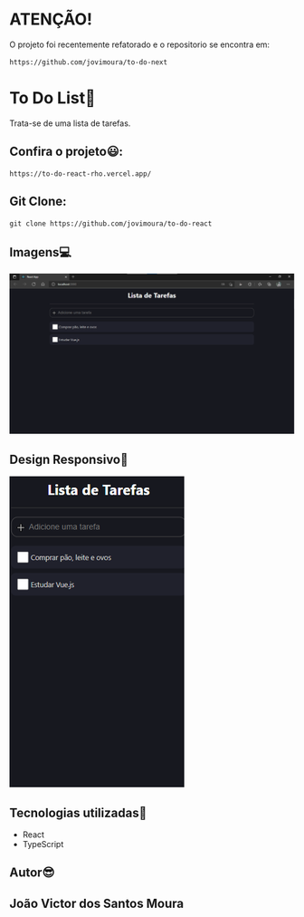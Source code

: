# ATENÇÃO!

O projeto foi recentemente refatorado e o repositorio se encontra em:

```
https://github.com/jovimoura/to-do-next
```

# To Do List🚀

Trata-se de uma lista de tarefas.


## Confira o projeto😃:

```
https://to-do-react-rho.vercel.app/
```

## Git Clone:

```
git clone https://github.com/jovimoura/to-do-react
```

## Imagens💻

<img src="./src/imgReadme/toDoList.png">

## Design Responsivo📱
<img src="./src/imgReadme/toDoListResponsivo.png">

## Tecnologias utilizadas🦉
<ul>
    <li>React</li>
    <li>TypeScript</li>
</ul>

## Autor😎
## João Victor dos Santos Moura
